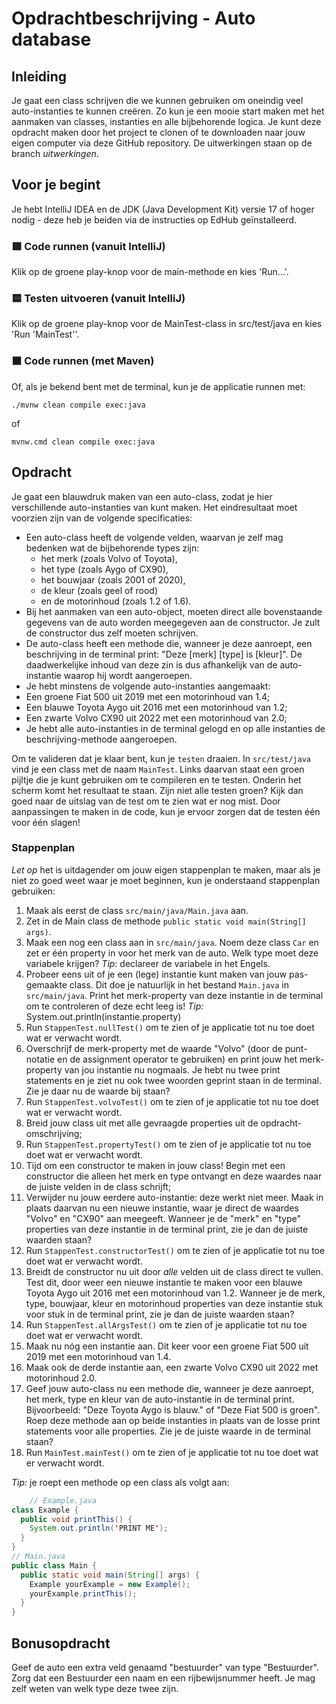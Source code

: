 # Opdrachtbeschrijving - Auto database

## Inleiding
Je gaat een class schrijven die we kunnen gebruiken om oneindig veel auto-instanties te kunnen creëren. Zo kun je een mooie start maken met het aanmaken van classes, instanties en alle bijbehorende logica. Je kunt deze opdracht maken door het project te clonen of te downloaden naar jouw eigen computer via deze GitHub repository. De uitwerkingen staan op de branch _uitwerkingen_.

## Voor je begint

Je hebt IntelliJ IDEA en de JDK (Java Development Kit) versie 17 of hoger nodig - deze heb je beiden via de instructies op EdHub geïnstalleerd.

### 🟩 Code runnen (vanuit IntelliJ)
Klik op de groene play-knop voor de main-methode en kies 'Run...'.
### 🟨 Testen uitvoeren (vanuit IntelliJ)
Klik op de groene play-knop voor de MainTest-class in src/test/java en kies 'Run 'MainTest''.
### ⬛ Code runnen (met Maven)
Of, als je bekend bent met de terminal, kun je de applicatie runnen met:
```shell
./mvnw clean compile exec:java
```
of
```shell
mvnw.cmd clean compile exec:java
```

## Opdracht
Je gaat een blauwdruk maken van een auto-class, zodat je hier verschillende auto-instanties van kunt maken. Het eindresultaat moet voorzien zijn van de volgende specificaties:
* Een auto-class heeft de volgende velden, waarvan je zelf mag bedenken wat de bijbehorende types zijn:
  * het merk (zoals Volvo of Toyota),
  * het type (zoals Aygo of CX90),
  * het bouwjaar (zoals 2001 of 2020),
  * de kleur (zoals geel of rood)
  * en de motorinhoud (zoals 1.2 of 1.6).
* Bij het aanmaken van een auto-object, moeten direct alle bovenstaande gegevens van de auto worden meegegeven aan de constructor. Je zult de constructor dus zelf moeten schrijven.
* De auto-class heeft een methode die, wanneer je deze aanroept, een beschrijving in de terminal print: "Deze [merk] [type] is [kleur]". De daadwerkelijke inhoud van deze zin is dus afhankelijk van de auto-instantie waarop hij wordt aangeroepen.
* Je hebt minstens de volgende auto-instanties aangemaakt:
* Een groene Fiat 500 uit 2019 met een motorinhoud van 1.4;
* Een blauwe Toyota Aygo uit 2016 met een motorinhoud van 1.2;
* Een zwarte Volvo CX90 uit 2022 met een motorinhoud van 2.0;
* Je hebt alle auto-instanties in de terminal gelogd en op alle instanties de beschrijving-methode aangeroepen.

Om te valideren dat je klaar bent, kun je `testen` draaien. In `src/test/java` vind je een class met de naam `MainTest`. Links daarvan staat een groen pijltje die je kunt gebruiken om te compileren en te testen. Onderin het scherm komt het resultaat te staan. Zijn niet alle testen groen? Kijk dan goed naar de uitslag van de test om te zien wat er nog mist. Door aanpassingen te maken in de code, kun je ervoor zorgen dat de testen één voor één slagen!

### Stappenplan
_Let op_ het is uitdagender om jouw eigen stappenplan te maken, maar als je niet zo goed weet waar je moet beginnen, kun je onderstaand stappenplan gebruiken:
1. Maak als eerst de class `src/main/java/Main.java` aan.
2. Zet in de Main class de methode `public static void main(String[] args)`.
3. Maak een nog een class aan in `src/main/java`. Noem deze class `Car` en zet er één property in voor het merk van de auto. Welk type moet deze variabele krijgen?
   _Tip_: declareer de variabele in het Engels.
4. Probeer eens uit of je een (lege) instantie kunt maken van jouw pas-gemaakte class. Dit doe je natuurlijk in het bestand `Main.java` in `src/main/java`. Print het merk-property van deze instantie in de terminal om te controleren of deze echt leeg is!  _Tip:_ System.out.println(instantie.property)
5. Run `StappenTest.nullTest()` om te zien of je applicatie tot nu toe doet wat er verwacht wordt.
6. Overschrijf de merk-property met de waarde "Volvo" (door de punt-notatie en de assignment operator te gebruiken) en print jouw het merk-property van jou instantie nu nogmaals. Je hebt nu twee print statements en je ziet nu ook twee woorden geprint staan in de terminal. Zie je daar nu de waarde bij staan?
7. Run `StappenTest.volvoTest()` om te zien of je applicatie tot nu toe doet wat er verwacht wordt.
8. Breid jouw class uit met alle gevraagde properties uit de opdracht-omschrijving;
9. Run `StappenTest.propertyTest()` om te zien of je applicatie tot nu toe doet wat er verwacht wordt.
10. Tijd om een constructor te maken in jouw class! Begin met een constructor die alleen het merk en type ontvangt en deze waardes naar de juiste velden in de class schrijft;
11. Verwijder nu jouw eerdere auto-instantie: deze werkt niet meer. Maak in plaats daarvan nu een nieuwe instantie, waar je direct de waardes "Volvo" en "CX90" aan meegeeft. Wanneer je de "merk" en "type" properties van deze instantie in de terminal print, zie je dan de juiste waarden staan?
12. Run `StappenTest.constructorTest()` om te zien of je applicatie tot nu toe doet wat er verwacht wordt.
13. Breidt de constructor nu uit door _alle_ velden uit de class direct te vullen. Test dit, door weer een nieuwe instantie te maken voor een blauwe Toyota Aygo uit 2016 met een motorinhoud van 1.2. Wanneer je de merk, type, bouwjaar, kleur en motorinhoud properties van deze instantie stuk voor stuk in de terminal print, zie je dan de juiste waarden staan?
14. Run `StappenTest.allArgsTest()` om te zien of je applicatie tot nu toe doet wat er verwacht wordt.
15. Maak nu nóg een instantie aan. Dit keer voor een groene Fiat 500 uit 2019 met een motorinhoud van 1.4.
16. Maak ook de derde instantie aan, een zwarte Volvo CX90 uit 2022 met motorinhoud 2.0.
17. Geef jouw auto-class nu een methode die, wanneer je deze aanroept, het merk, type en kleur van de auto-instantie in de terminal print. Bijvoorbeeld: "Deze Toyota Aygo is blauw." of "Deze Fiat 500 is groen". Roep deze methode aan op beide instanties in plaats van de losse print statements voor alle properties. Zie je de juiste waarde in de terminal staan?
18. Run `MainTest.mainTest()` om te zien of je applicatie tot nu toe doet wat er verwacht wordt.

_Tip:_ je roept een methode op een class als volgt aan:
```Java
    // Example.java
class Example {
  public void printThis() {
    System.out.println('PRINT ME');
  }
}
// Main.java
public class Main {
  public static void main(String[] args) {
    Example yourExample = new Example();
    yourExample.printThis();
  }
}
```

## Bonusopdracht

Geef de auto een extra veld genaamd "bestuurder" van type "Bestuurder".
Zorg dat een Bestuurder een naam en een rijbewijsnummer heeft.
Je mag zelf weten van welk type deze twee zijn.